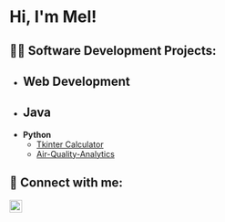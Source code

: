 <h1>Hi, I'm Mel!</h1>

<h2>👨‍💻 Software Development Projects:</h2>

- <b>Web Development</b>
  - 
- <b>Java</b>
  - 
- <b>Python</b>
  - [Tkinter Calculator](https://github.com/mel-harber/TkinterCalculator)
  - [Air-Quality-Analytics](https://github.com/mel-harber/Air-Quality-Analytics) 


<h2> 🤳 Connect with me:</h2>

[<img align="left" alt="JoshMadakor | LinkedIn" width="22px" src="https://cdn.jsdelivr.net/npm/simple-icons@v3/icons/linkedin.svg" />][linkedin]

[linkedin]: https://linkedin.com/in/mel-harber-a74b3a200

